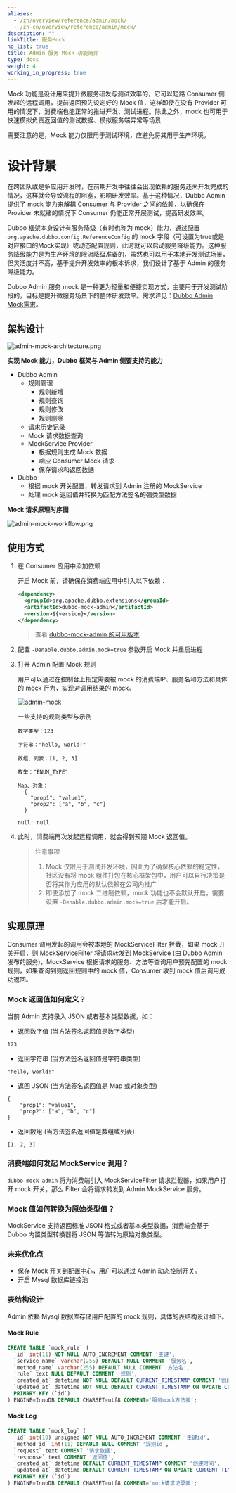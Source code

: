 ```yaml
---
aliases:
  - /zh/overview/reference/admin/mock/
  - /zh-cn/overview/reference/admin/mock/
description: ""
linkTitle: 服务Mock
no_list: true
title: Admin 服务 Mock 功能简介
type: docs
weight: 4
working_in_progress: true
---
```


Mock 功能是设计用来提升微服务研发与测试效率的，它可以短路 Consumer 侧发起的远程调用，提前返回预先设定好的 Mock 值，这样即使在没有 Provider 可用的情况下，消费端也能正常的推进开发、测试进程。除此之外，mock 也可用于快速模拟负责返回值的测试数据、模拟服务端异常等场景

需要注意的是，Mock 能力仅限用于测试环境，应避免将其用于生产环境。

# 设计背景
在跨团队或是多应用开发时，在前期开发中往往会出现依赖的服务还未开发完成的情况，这样就会导致流程的阻塞，影响研发效率。基于这种情况，Dubbo Admin 提供了 mock 能力来解耦 Consumer 与 Provider 之间的依赖，以确保在 Provider 未就绪的情况下 Consumer 仍能正常开展测试，提高研发效率。

Dubbo 框架本身设计有服务降级（有时也称为 mock）能力，通过配置 `org.apache.dubbo.config.ReferenceConfig` 的 mock 字段（可设置为true或是对应接口的Mock实现）或动态配置规则，此时就可以启动服务降级能力。这种服务降级能力是为生产环境的限流降级准备的，虽然也可以用于本地开发测试场景，但灵活度并不高，基于提升开发效率的根本诉求，我们设计了基于 Admin 的服务降级能力。

Dubbo Admin 服务 mock 是一种更为轻量和便捷实现方式，主要用于开发测试阶段的，目标是提升微服务场景下的整体研发效率。需求详见：[Dubbo Admin Mock需求](https://github.com/apache/dubbo-admin/issues/757)。

## 架构设计

![admin-mock-architecture.png](/imgs/v3/reference/admin/console/mock-architecture.png)

**实现 Mock 能力，Dubbo 框架与 Admin 侧要支持的能力**

* Dubbo Admin
    * 规则管理
        * 规则新增
        * 规则查询
        * 规则修改
        * 规则删除
    * 请求历史记录
    * Mock 请求数据查询
    * MockService Provider
        * 根据规则生成 Mock 数据
        * 响应 Consumer Mock 请求
        * 保存请求和返回数据
* Dubbo
    * 根据 mock 开关配置，转发请求到 Admin 注册的 MockService
    * 处理 mock 返回值并转换为匹配方法签名的强类型数据

**Mock 请求原理时序图**

![admin-mock-workflow.png](/imgs/v3/reference/admin/console/mock-workflow.png)

## 使用方式

1. 在 Consumer 应用中添加依赖

    开启 Mock 前，请确保在消费端应用中引入以下依赖：

    ```xml
    <dependency>
      <groupId>org.apache.dubbo.extensions</groupId>
      <artifactId>dubbo-mock-admin</artifactId>
      <version>${version}</version>
    </dependency>
    ```

    > 查看 [dubbo-mock-admin 的可用版本](/zh-cn/download/spi-extensions/)

2. 配置 `-Denable.dubbo.admin.mock=true` 参数开启 Mock 并重启进程
3. 打开 Admin 配置 Mock 规则

    用户可以通过在控制台上指定需要被 mock 的消费端IP、服务名和方法和具体的 mock 行为，实现对调用结果的 mock。

    ![admin-mock](/imgs/v3/reference/admin/console/mock-rule-screenshot.png)

    一些支持的规则类型与示例

    ```
    数字类型：123

    字符串："hello, world!"

    数组、列表：[1, 2, 3]

    枚举："ENUM_TYPE"

    Map、对象：
      {
        "prop1": "value1",
        "prop2": ["a", "b", "c"]
      }

    null: null
    ```

4. 此时，消费端再次发起远程调用，就会得到预期 Mock 返回值。

    > 注意事项
    > 1. Mock 仅限用于测试开发环境，因此为了确保核心依赖的稳定性，社区没有将 mock 组件打包在核心框架包中，用户可以自行决策是否将其作为应用的默认依赖在公司内推广
    > 2. 即使添加了 mock 二进制依赖，mock 功能也不会默认开启，需要设置 `-Denable.dubbo.admin.mock=true` 后才能开启。

## 实现原理

Consumer 调用发起的调用会被本地的 MockServiceFilter 拦截，如果 mock 开关开启，则 MockServiceFilter 将请求转发到 MockService (由 Dubbo Admin 发布的服务)，MockService 根据请求的服务、方法等查询用户预先配置的 mock 规则，如果查询到则返回规则中的 mock 值，Consumer 收到 mock 值后调用成功返回。

### Mock 返回值如何定义？

当前 Admin 支持录入 JSON 或者基本类型数据，如：

* 返回数字值 (当方法签名返回值是数字类型)

```
123
```

* 返回字符串 (当方法签名返回值是字符串类型)
```
"hello, world!"
```

* 返回 JSON (当方法签名返回值是 Map 或对象类型)
```
{
    "prop1": "value1",
    "prop2": ["a", "b", "c"]
}
```

* 返回数组 (当方法签名返回值是数组或列表)
```
[1, 2, 3]
```

### 消费端如何发起 MockService 调用？

`dubbo-mock-admin` 将为消费端引入 MockServiceFilter 请求拦截器，如果用户打开 mock 开关，那么 Filter 会将请求转发到 Admin MockService 服务。

### Mock 值如何转换为原始类型值？

MockService 支持返回标准 JSON 格式或者基本类型数据，消费端会基于 Dubbo 内置类型转换器将 JSON 等值转为原始对象类型。

### 未来优化点
* 保存 Mock 开关到配置中心，用户可以通过 Admin 动态控制开关。
* 开启 Mysql 数据库链接池

### 表结构设计
Admin 依赖 Mysql 数据库存储用户配置的 mock 规则，具体的表结构设计如下。

#### Mock Rule

```sql
CREATE TABLE `mock_rule` (
  `id` int(11) NOT NULL AUTO_INCREMENT COMMENT '主键',
  `service_name` varchar(255) DEFAULT NULL COMMENT '服务名',
  `method_name` varchar(255) DEFAULT NULL COMMENT '方法名',
  `rule` text NULL DEFAULT COMMENT '规则',
  `created_at` datetime NOT NULL DEFAULT CURRENT_TIMESTAMP COMMENT '创建时间',
  `updated_at` datetime NOT NULL DEFAULT CURRENT_TIMESTAMP ON UPDATE CURRENT_TIMESTAMP COMMENT '更新时间',
  PRIMARY KEY (`id`)
) ENGINE=InnoDB DEFAULT CHARSET=utf8 COMMENT='服务mock方法表';
```
#### Mock Log

```sql
CREATE TABLE `mock_log` (
  `id` int(10) unsigned NOT NULL AUTO_INCREMENT COMMENT '主键id',
  `method_id` int(11) DEFAULT NULL COMMENT '规则id',
  `request` text COMMENT '请求数据',
  `response` text COMMENT '返回值',
  `created_at` datetime DEFAULT CURRENT_TIMESTAMP COMMENT '创建时间',
  `updated_at` datetime DEFAULT CURRENT_TIMESTAMP ON UPDATE CURRENT_TIMESTAMP COMMENT '更新时间',
  PRIMARY KEY (`id`)
) ENGINE=InnoDB DEFAULT CHARSET=utf8 COMMENT='mock请求记录表';
```




